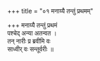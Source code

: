 +++
title = "०१ मनाय्यै तन्तुं प्रथमम्"

+++
मनाय्यै तन्तुं प्रथमं  
पश्चेद् अन्या अतन्वत ।  
तन् नारीः प्र ब्रवीमि वः  
साध्वीर् वः सन्तूर्वरीः ॥